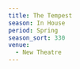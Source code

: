 ```yaml
---
title: The Tempest
season: In House
period: Spring
season_sort: 330
venue:
  - New Theatre
---
```




